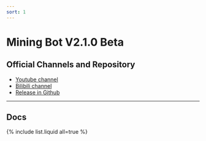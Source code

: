 ```yaml
---
sort: 1
---
```


# Mining Bot V2.1.0 Beta

## Official Channels and Repository

- [Youtube channel](https://www.youtube.com/channel/UClqj9y5HL4fSnv-9PCGrufg)
- [Bilibili channel](https://space.bilibili.com/304574061?spm_id_from=333.788.b_765f7570696e666f.1) 
- [Release in Github](https://github.com/Daemon-Technologies/Mining-Bot/releases/tag/2.0.0) 

------

## Docs

{% include list.liquid all=true %}

